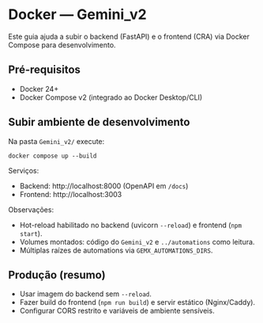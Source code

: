 # Docker — Gemini_v2

Este guia ajuda a subir o backend (FastAPI) e o frontend (CRA) via Docker Compose para desenvolvimento.

## Pré-requisitos

- Docker 24+
- Docker Compose v2 (integrado ao Docker Desktop/CLI)

## Subir ambiente de desenvolvimento

Na pasta `Gemini_v2/` execute:

```
docker compose up --build
```

Serviços:
- Backend: http://localhost:8000 (OpenAPI em `/docs`)
- Frontend: http://localhost:3003

Observações:
- Hot-reload habilitado no backend (uvicorn `--reload`) e frontend (`npm start`).
- Volumes montados: código do `Gemini_v2` e `../automations` como leitura.
- Múltiplas raízes de automations via `GEMX_AUTOMATIONS_DIRS`.

## Produção (resumo)

- Usar imagem do backend sem `--reload`.
- Fazer build do frontend (`npm run build`) e servir estático (Nginx/Caddy).
- Configurar CORS restrito e variáveis de ambiente sensíveis.

